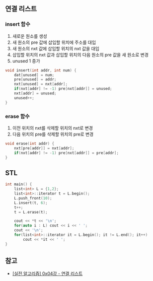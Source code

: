 ## 연결 리스트

### insert 함수
1. 새로운 원소를 생성
2. 새 원소의 pre 값에 삽입할 위치에 주소를 대입
3. 새 원소의 nxt 값에 삽입할 위치의 nxt 값을 대입
4. 삽입할 위치의 nxt 값과 삽입할 위치의 다음 원소의 pre 값을 새 원소로 변경
5. unused 1 증가
```cpp
void insert(int addr, int num) {
    dat[unused] = num;
    pre[unused] = addr;
    nxt[unused] = nxt[addr];
    if(nxt[addr] != -1) pre[nxt[addr]] = unused;
    nxt[addr] = unused;
    unused++;
}
```

### erase 함수
1. 이전 위치의 nxt를 삭제할 위치의 nxt로 변경
2. 다음 위치의 pre를 삭제할 위치의 pre로 변경
```cpp
void erase(int addr) {
    nxt[pre[addr]] = nxt[addr];
    if(nxt[addr] != -1) pre[nxt[addr]] = pre[addr];
}
```

## STL
```cpp
int main() {
    list<int> L = {1,2};
    list<int>::iterator t = L.begin();
    L.push_front(10);
    L.insert(t, 6);
    t++;
    t = L.erase(t);

    cout << *t << '\n';
    for(auto i : L) cout << i << ' ';
    cout << '\n';
    for(list<int>::iterator it = L.begin(); it != L.end(); it++) 
        cout << *it << ' ';
}
```

## 참고
- [[실전 알고리즘] 0x04강 - 연결 리스트](https://blog.encrypted.gg/932?category=773649)

